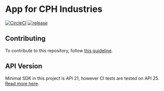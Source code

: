# App for CPH Industries

[![CircleCI](https://img.shields.io/circleci/project/github/hold17/cphindustries.svg)](https://circleci.com/gh/hold17/cphindustries/)
[![release](https://img.shields.io/github/release/hold17/cphindustries.svg)](https://github.com/hold17/cphindustries/releases)

## Contributing

To contribute to this repository, follow [this guideline](docs/contributing.md).

## API Version

Minimal SDK in this project is API 21, however CI tests are tested on API 25. [Read more here](docs/api-version.md).
